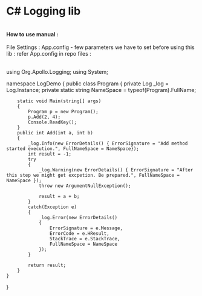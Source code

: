 <h1>C# Logging lib</h1><br>
<b> How to use manual :</b><br>

<br>
File Settings : App.config - few parameters we have to set before using this lib : refer App.config in repo files :<br>
<appSettings>
	<add key="Name" value="Org.Apollo.Logging"/>
	<add key="FilePath" value="C:\Logs\TestProject01\"/>
	<add key="FileName" value="Test-project01-{0}"/>
	<add key="FileSplitSizeInMb" value="1"/>
	<add key="Mode" value="Debug"/>
	<add key="Env" value="TUP"/>
	<add key="IsLogOn" value="True"/>
</appSettings>
<br>

using Org.Apollo.Logging;
using System;

namespace LogDemo
{
    public class Program
    {
        private Log _log = Log.Instance;
        private static string NameSpace = typeof(Program).FullName;

        static void Main(string[] args)
        {
            Program p = new Program();
            p.Add(2, 4);
            Console.ReadKey();
        }
        public int Add(int a, int b)
        {
            _log.Info(new ErrorDetails() { ErrorSignature = "Add method started execution.", FullNameSpace = NameSpace});
            int result = -1;
            try
            {
                _log.Warning(new ErrorDetails() { ErrorSignature = "After this step we might get excpetion. Be prepared.", FullNameSpace = NameSpace });
                throw new ArgumentNullException();

                result = a + b;
            }
            catch(Exception e)
            {  
                _log.Error(new ErrorDetails()
                {
                    ErrorSignature = e.Message,
                    ErrorCode = e.HResult,
                    StackTrace = e.StackTrace,
                    FullNameSpace = NameSpace
                });
            }

            return result;
        }
    }
}

